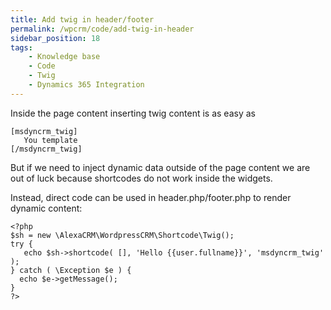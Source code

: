 ```yaml
---
title: Add twig in header/footer
permalink: /wpcrm/code/add-twig-in-header
sidebar_position: 18
tags:
    - Knowledge base
    - Code
    - Twig
    - Dynamics 365 Integration
---
```


Inside the page content inserting twig content is as easy as

```
[msdyncrm_twig]
   You template
[/msdyncrm_twig]
```

But if we need to inject dynamic data outside of the page content we are out of luck because shortcodes do not work inside the widgets.

Instead, direct code can be used in header.php/footer.php to render dynamic content:

```
<?php
$sh = new \AlexaCRM\WordpressCRM\Shortcode\Twig();
try {
   echo $sh->shortcode( [], 'Hello {{user.fullname}}', 'msdyncrm_twig' );
} catch ( \Exception $e ) {
  echo $e->getMessage();
}
?>
```